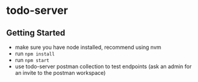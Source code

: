# todo-server

## Getting Started
- make sure you have node installed, recommend using nvm
- run `npm install`
- run `npm start`
- use todo-server postman collection to test endpoints (ask an admin for an invite to the postman workspace)